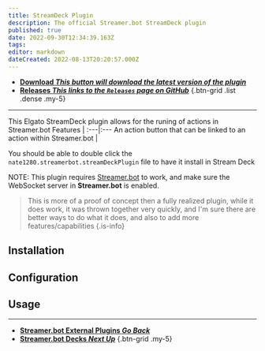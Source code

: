 ```yaml
---
title: StreamDeck Plugin
description: The official Streamer.bot StreamDeck plugin
published: true
date: 2022-09-30T12:34:39.163Z
tags: 
editor: markdown
dateCreated: 2022-08-13T20:20:57.000Z
---
```


- [<i class="mdi mdi-download"></i> **Download *<i class="mdi mdi-github"></i> This button will download the latest version of the plugin***](https://github.com/nate1280/streamdeck-Streamer.bot/releases/latest/download/nate1280.streamerbot.streamDeckPlugin)
- [<i class="mdi mdi-chevron-right"></i> **Releases *<i class="mdi mdi-github"></i> This links to the `Releases` page on GitHub***](https://github.com/nate1280/streamdeck-Streamer.bot/releases)
{.btn-grid .list .dense .my-5}

***

This Elgato StreamDeck plugin allows for the runing of actions in Streamer.bot
Features |
:---|:---
An action button that can be linked to an action within Streamer.bot |

You should be able to double click the `nate1280.streamerbot.streamDeckPlugin` file to have it install in Stream Deck

NOTE: This plugin requires [Streamer.bot](https://streamer.bot) to work, and make sure the WebSocket server in **Streamer.bot** is enabled.

> This is more of a proof of concept then a fully realized plugin, while it does work, it was thrown together very quickly, and I'm sure there are better ways to do what it does, and also to add more features/capabilities
{.is-info}

## Installation

## Configuration

## Usage

---

- [<i class="mdi mdi-chevron-left"></i>**Streamer.bot External Plugins *Go Back***](/en/Plugins)
- [<i class="mdi mdi-table"></i> **Streamer.bot Decks *Next Up***](https://wiki.streamer.bot/en/Extended-Features/HTML-Decks)
{.btn-grid .my-5}